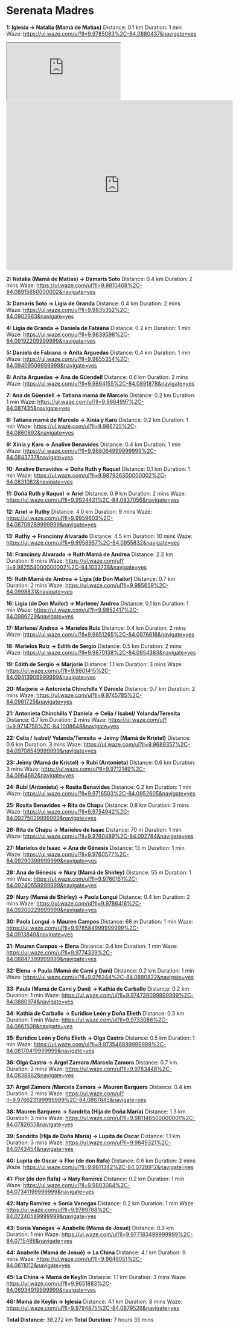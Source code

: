 # Serenata Madres
**1: Iglesia -> Natalia (Mamá de Matías)**
Distance: 0.1 km
Duration: 1 min
Waze: https://ul.waze.com/ul?ll=9.9785083%2C-84.0880437&navigate=yes

<iframe src = "https://maps.google.com/maps?q=9.9785083,-84.0880437&hl=es;z=14&amp;output=embed"></iframe>

<iframe src="https://www.google.com/maps/embed?pb=!1m17!1m12!1m3!1d3929.4999815966908!2d-84.09532522496913!3d9.975494190128682!2m3!1f0!2f0!3f0!3m2!1i1024!2i768!4f13.1!3m2!1m1!2zOcKwNTgnMzEuOCJOIDg0wrAwNSczMy45Ilc!5e0!3m2!1sen!2scr!4v1723641787852!5m2!1sen!2scr" width="600" height="450" style="border:0;" allowfullscreen="" loading="lazy" referrerpolicy="no-referrer-when-downgrade"></iframe>


**2: Natalia (Mamá de Matías) -> Damaris Soto**
Distance: 0.4 km
Duration: 2 mins
Waze: https://ul.waze.com/ul?ll=9.9810468%2C-84.08915650000002&navigate=yes

**3: Damaris Soto -> Ligia de Granda**
Distance: 0.4 km
Duration: 2 mins
Waze: https://ul.waze.com/ul?ll=9.9835352%2C-84.0902663&navigate=yes

**4: Ligia de Granda -> Daniela de Fabiana**
Distance: 0.2 km
Duration: 1 min
Waze: https://ul.waze.com/ul?ll=9.9839598%2C-84.09192209999999&navigate=yes

**5: Daniela de Fabiana -> Anita Arguedas**
Distance: 0.4 km
Duration: 1 min
Waze: https://ul.waze.com/ul?ll=9.9855354%2C-84.09409509999999&navigate=yes

**6: Anita Arguedas -> Ana de Güendell**
Distance: 0.6 km
Duration: 2 mins
Waze: https://ul.waze.com/ul?ll=9.9864155%2C-84.0891878&navigate=yes

**7: Ana de Güendell -> Tatiana mamá de Marcelo**
Distance: 0.2 km
Duration: 1 min
Waze: https://ul.waze.com/ul?ll=9.9864997%2C-84.087435&navigate=yes

**8: Tatiana mamá de Marcelo -> Xinia y Karo**
Distance: 0.2 km
Duration: 1 min
Waze: https://ul.waze.com/ul?ll=9.986725%2C-84.0860692&navigate=yes

**9: Xinia y Karo -> Analive Benavides**
Distance: 0.4 km
Duration: 1 min
Waze: https://ul.waze.com/ul?ll=9.988064999999999%2C-84.0843737&navigate=yes

**10: Analive Benavides -> Doña Ruth y Raquel**
Distance: 0.1 km
Duration: 1 min
Waze: https://ul.waze.com/ul?ll=9.987926300000002%2C-84.0831082&navigate=yes

**11: Doña Ruth y Raquel -> Ariel**
Distance: 0.9 km
Duration: 2 mins
Waze: https://ul.waze.com/ul?ll=9.9924431%2C-84.0837056&navigate=yes

**12: Ariel -> Ruthy**
Distance: 4.0 km
Duration: 9 mins
Waze: https://ul.waze.com/ul?ll=9.9959603%2C-84.06709289999999&navigate=yes

**13: Ruthy -> Francinny Alvarado**
Distance: 4.5 km
Duration: 10 mins
Waze: https://ul.waze.com/ul?ll=9.9958957%2C-84.0955832&navigate=yes

**14: Francinny Alvarado -> Ruth Mamá de Andrea**
Distance: 2.2 km
Duration: 6 mins
Waze: https://ul.waze.com/ul?ll=9.982554000000002%2C-84.1033738&navigate=yes

**15: Ruth Mamá de Andrea -> Ligia (de Don Mailor)**
Distance: 0.7 km
Duration: 2 mins
Waze: https://ul.waze.com/ul?ll=9.985659%2C-84.0998831&navigate=yes

**16: Ligia (de Don Mailor) -> Marlene/ Andrea**
Distance: 0.1 km
Duration: 1 min
Waze: https://ul.waze.com/ul?ll=9.9852417%2C-84.0986729&navigate=yes

**17: Marlene/ Andrea -> Marielos Ruiz**
Distance: 0.4 km
Duration: 2 mins
Waze: https://ul.waze.com/ul?ll=9.9851265%2C-84.0976616&navigate=yes

**18: Marielos Ruiz -> Edith de Sergio**
Distance: 0.5 km
Duration: 2 mins
Waze: https://ul.waze.com/ul?ll=9.9870138%2C-84.0954383&navigate=yes

**19: Edith de Sergio -> Marjorie**
Distance: 1.1 km
Duration: 3 mins
Waze: https://ul.waze.com/ul?ll=9.9801415%2C-84.09413909999999&navigate=yes

**20: Marjorie -> Antonieta Chinchilla Y Daniela**
Distance: 0.7 km
Duration: 2 mins
Waze: https://ul.waze.com/ul?ll=9.9745785%2C-84.0961725&navigate=yes

**21: Antonieta Chinchilla Y Daniela -> Celia / Isabel/ Yolanda/Teresita**
Distance: 0.7 km
Duration: 2 mins
Waze: https://ul.waze.com/ul?ll=9.9714758%2C-84.1008648&navigate=yes

**22: Celia / Isabel/ Yolanda/Teresita -> Jeimy (Mamá de Kristel)**
Distance: 0.6 km
Duration: 3 mins
Waze: https://ul.waze.com/ul?ll=9.9689357%2C-84.09708549999999&navigate=yes

**23: Jeimy (Mamá de Kristel) -> Rubí (Antonieta)**
Distance: 0.6 km
Duration: 3 mins
Waze: https://ul.waze.com/ul?ll=9.9712149%2C-84.0964682&navigate=yes

**24: Rubí (Antonieta) -> Rosita Benavides**
Distance: 0.2 km
Duration: 1 min
Waze: https://ul.waze.com/ul?ll=9.9716503%2C-84.0952605&navigate=yes

**25: Rosita Benavides -> Rita de Chapu**
Distance: 0.8 km
Duration: 3 mins
Waze: https://ul.waze.com/ul?ll=9.9754942%2C-84.09275029999999&navigate=yes

**26: Rita de Chapu -> Marielos de Isaac**
Distance: 70 m
Duration: 1 min
Waze: https://ul.waze.com/ul?ll=9.9760489%2C-84.092784&navigate=yes

**27: Marielos de Isaac -> Ana de Génesis**
Distance: 13 m
Duration: 1 min
Waze: https://ul.waze.com/ul?ll=9.9760577%2C-84.09290399999999&navigate=yes

**28: Ana de Génesis -> Nury (Mamá de Shirley)**
Distance: 55 m
Duration: 1 min
Waze: https://ul.waze.com/ul?ll=9.9760151%2C-84.09240659999999&navigate=yes

**29: Nury (Mamá de Shirley) -> Paola Longui**
Distance: 0.4 km
Duration: 2 mins
Waze: https://ul.waze.com/ul?ll=9.9786416%2C-84.09200229999999&navigate=yes

**30: Paola Longui -> Mauren Campos**
Distance: 68 m
Duration: 1 min
Waze: https://ul.waze.com/ul?ll=9.978584999999999%2C-84.0913849&navigate=yes

**31: Mauren Campos -> Elena**
Distance: 0.4 km
Duration: 1 min
Waze: https://ul.waze.com/ul?ll=9.9774339%2C-84.08847399999999&navigate=yes

**32: Elena -> Paula (Mamá de Cami y Dani)**
Distance: 0.2 km
Duration: 1 min
Waze: https://ul.waze.com/ul?ll=9.976244%2C-84.0880822&navigate=yes

**33: Paula (Mamá de Cami y Dani) -> Kathia de Carballo**
Distance: 0.2 km
Duration: 1 min
Waze: https://ul.waze.com/ul?ll=9.974739099999999%2C-84.0880974&navigate=yes

**34: Kathia de Carballo -> Euridice León y Doña Elieth**
Distance: 0.3 km
Duration: 1 min
Waze: https://ul.waze.com/ul?ll=9.9733086%2C-84.0861508&navigate=yes

**35: Euridice León y Doña Elieth -> Olga Castro**
Distance: 0.5 km
Duration: 1 min
Waze: https://ul.waze.com/ul?ll=9.973546899999999%2C-84.08170419999999&navigate=yes

**36: Olga Castro -> Argel Zamora /Marcela Zamora**
Distance: 0.7 km
Duration: 2 mins
Waze: https://ul.waze.com/ul?ll=9.9763448%2C-84.0838862&navigate=yes

**37: Argel Zamora /Marcela Zamora -> Mauren Barquero**
Distance: 0.4 km
Duration: 2 mins
Waze: https://ul.waze.com/ul?ll=9.976623199999999%2C-84.0867845&navigate=yes

**38: Mauren Barquero -> Sandrita (Hija de Doña María)**
Distance: 1.3 km
Duration: 3 mins
Waze: https://ul.waze.com/ul?ll=9.981146500000001%2C-84.0782655&navigate=yes

**39: Sandrita (Hija de Doña María) -> Lupita de Oscar**
Distance: 1.1 km
Duration: 3 mins
Waze: https://ul.waze.com/ul?ll=9.9849321%2C-84.0743454&navigate=yes

**40: Lupita de Oscar -> Flor (de don Rafa)**
Distance: 0.6 km
Duration: 2 mins
Waze: https://ul.waze.com/ul?ll=9.9811342%2C-84.0728912&navigate=yes

**41: Flor (de don Rafa) -> Naty Ramírez**
Distance: 0.2 km
Duration: 1 min
Waze: https://ul.waze.com/ul?ll=9.9803064%2C-84.07341199999999&navigate=yes

**42: Naty Ramírez -> Sonia Vanegas**
Distance: 0.2 km
Duration: 1 min
Waze: https://ul.waze.com/ul?ll=9.9789788%2C-84.07240589999999&navigate=yes

**43: Sonia Vanegas -> Anabelle (Mamá de Josué)**
Distance: 0.3 km
Duration: 1 min
Waze: https://ul.waze.com/ul?ll=9.977183499999999%2C-84.0715486&navigate=yes

**44: Anabelle (Mamá de Josué) -> La China**
Distance: 4.1 km
Duration: 9 mins
Waze: https://ul.waze.com/ul?ll=9.9646051%2C-84.0611012&navigate=yes

**45: La China -> Mamá de Keylin**
Distance: 1.1 km
Duration: 3 mins
Waze: https://ul.waze.com/ul?ll=9.9651883%2C-84.06934919999999&navigate=yes

**46: Mamá de Keylin -> Iglesia**
Distance: 4.1 km
Duration: 8 mins
Waze: https://ul.waze.com/ul?ll=9.9794875%2C-84.0879526&navigate=yes


**Total Distance:** 38.272 km
**Total Duration:** 7 hours 35 mins
